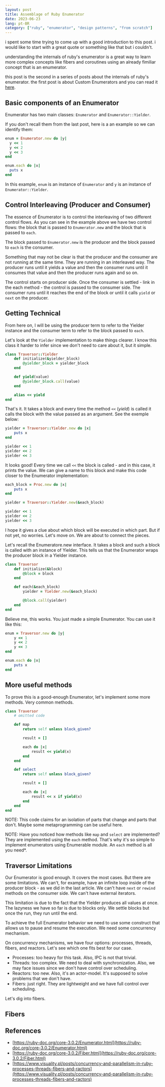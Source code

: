 ```yaml
---
layout: post
title: Assemblage of Ruby Enumerator
date: 2023-06-23
lang: pt-BR
category: ["ruby", "enumerator", "design patterns", "from scratch"]
---
```


i spent some time trying to come up with a good introduction to this post. i would like to start with a great quote or
something like that but i couldn't.

understanding the internals of ruby's enumerator is a great way to learn more complex concepts like fibers and
coroutines using an already fimiliar concept that is an enumerator.

this post is the second in a series of posts about the internals of ruby's enumerator. the first post is about Custom
Enumerators and you can read it [here](https://www.google.com).

## Basic components of an Enumerator

Enumerator has two main classes: `Enumerator` and `Enumerator::Yielder`.

If you don't recall them from the last post, here is a an example so we can identify them:

```ruby
enum = Enumerator.new do |y|
  y << 1
  y << 2
  y << 3
end

enum.each do |x|
  puts x
end
```

In this example, `enum` is an instance of `Enumerator` and `y` is an instance of `Enumerator::Yielder`.

## Control Interleaving (Producer and Consumer)

The essence of Enumerator is to control the interleaving of two different control flows. As you can see in the example
above we have two control flows: the block that is passed to `Enumerator.new` and the block that is passed to `each`.

The block passed to `Enumerator.new` is the producer and the block passed to `each` is the consumer.

Something that may not be clear is that the producer and the consumer are not running at the same time. They are running
in an interleaved way. The producer runs until it yields a value and then the consumer runs until it consumes that value and
then the producer runs again and so on.

The control starts on producer side. Once the consumer is settled - link in the each method - the control is passed to
the consumer side. The consumer runs until it reaches the end of the block or until it calls `yield` or `next` on the
producer.

## Getting Technical

From here on, I will be using the producer term to refer to the Yielder instance and the consumer term to refer to the
block passed to `each`.

Let's look at the `Yielder` implementation to make things clearer. I know this class it harder to infer since we don't
need to care about it, but it simple.

```ruby
class Traversor::Yielder
    def initialize(&yielder_block)
        @yielder_block = yielder_block
    end

    def yield(value)
        @yielder_block.call(value)
    end

    alias << yield
end
```

That's it. It takes a block and every time the method `<<` (_yield_) is called it calls the block with the value passed
as an argument. See the exemple below:

```ruby
yielder = Traversor::Yielder.new do |x|
    puts x
end

yielder << 1
yielder << 2
yielder << 3
```

It looks good! Every time we call `<<` the block is called - and in this case, it prints the value. We can give a name
to this block and make this code closer to the Enumerator implementation:

```ruby
each_block = Proc.new do |x|
    puts x
end

yielder = Traversor::Yielder.new(&each_block)

yielder << 1
yielder << 2
yielder << 3
```

I hope it gives a clue about which block will be executed in which part. But if not yet, no worries. Let's move on. We
are about to connect the pieces.

Let's recall the Enumeratore.new interface. It takes a block and such a block is called with an instance of Yielder.
This tells us that the Enumerator wraps the producer block in a Yielder instance.

```ruby
class Traversor
    def initialize(&block)
        @block = block
    end

    def each(&each_block)
        yielder = Yielder.new(&each_block)

        @block.call(yielder)
    end
end
```

Believe me, this works. You just made a simple Enumerator. You can use it like this:

```ruby
enum = Traversor.new do |y|
    y << 1
    y << 2
    y << 3
end

enum.each do |x|
    puts x
end
```

## More useful methods

To prove this is a good-enough Enumerator, let's implement some more methods. Very common methods.

```ruby
class Traversor
    # omitted code

    def map
        return self unless block_given?

        result = []

        each do |x|
            result << yield(x)
        end
    end

    def select
        return self unless block_given?

        result = []

        each do |x|
            result << x if yield(x)
        end
    end
end
```

NOTE: This code claims for an isolation of parts that change and parts that don't. Maybe some metaprogramming can be
useful here.

NOTE: Have you noticed how methods like `map` and `select` are implemented? They are implemented using the `each` method.
That's why it's so simple to implement enumerators using Enumerable module. An `each` method is all you need\*.

## Traversor Limitations

Our Enumerator is good enough. It covers the most cases. But there are some limitations. We can't, for example, have an
infinite loop inside of the producer block - as we did in the last article. We can't have `next` or `rewind` methods on
the consumer side. We can't have external iterators.

This limitation is due to the fact that the Yielder produces all values at once. The lazyness we have so far is due to
blocks only. We settle blocks but once the run, they run until the end.

To achieve the full Enumerator behavior we need to use some construct that allows us to pause and resume the execution.
We need some concurrency mechanism.

On concurrency mechanisms, we have four options: processes, threads, fibers, and reactors. Let's see which one fits best
for our case.

- Processes: too heavy for this task. Also, IPC is not that trivial.
- Threads: too complex. We need to deal with synchronization. Also, we may face issues since we don't have control over
    scheduling.
- Reactors: too new. Also, it's an actor-model. It's supposed to solve problems that we don't have.
- Fibers: just right. They are lightweight and we have full control over scheduling.

Let's dig into fibers.

## Fibers

## References

- [https://ruby-doc.org/core-3.0.2/Enumerator.html](https://ruby-doc.org/core-3.0.2/Enumerator.html)
- [https://ruby-doc.org/core-3.0.2/Fiber.html](https://ruby-doc.org/core-3.0.2/Fiber.html)
- [https://www.visuality.pl/posts/concurrency-and-parallelism-in-ruby-processes-threads-fibers-and-ractors](https://www.visuality.pl/posts/concurrency-and-parallelism-in-ruby-processes-threads-fibers-and-ractors)
